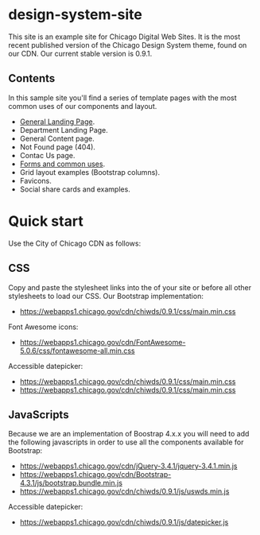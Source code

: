 # design-system-site
This site is an example site for Chicago Digital Web Sites. It is the most recent published version of the Chicago Design System theme, found on our CDN. Our current stable version is 0.9.1.

## Contents
In this sample site you'll find a series of template pages with the most common uses of our components and layout.
- [General Landing Page](https://chicago.github.io/design-system-site/).
- Department Landing Page.
- General Content page.
- Not Found page (404).
- Contac Us page.
- [Forms and common uses](https://chicago.github.io/design-system-site/forms).
- Grid layout examples (Bootstrap columns).
- Favicons.
- Social share cards and examples.

# Quick start
Use the City of Chicago CDN as follows:
## CSS
Copy and paste the stylesheet links <link> into the <head> of your site or before all other stylesheets to load our CSS.
Our Bootstrap implementation:
- https://webapps1.chicago.gov/cdn/chiwds/0.9.1/css/main.min.css

Font Awesome icons:
- https://webapps1.chicago.gov/cdn/FontAwesome-5.0.6/css/fontawesome-all.min.css

Accessible datepicker:
- https://webapps1.chicago.gov/cdn/chiwds/0.9.1/css/main.min.css
- https://webapps1.chicago.gov/cdn/chiwds/0.9.1/css/main.min.css

## JavaScripts
Because we are an implementation of Boostrap 4.x.x you will need to add the following javascripts in order to use all the components available for Bootstrap:
- https://webapps1.chicago.gov/cdn/jQuery-3.4.1/jquery-3.4.1.min.js
- https://webapps1.chicago.gov/cdn/Bootstrap-4.3.1/js/bootstrap.bundle.min.js
- https://webapps1.chicago.gov/cdn/chiwds/0.9.1/js/uswds.min.js

Accessible datepicker:
- https://webapps1.chicago.gov/cdn/chiwds/0.9.1/js/datepicker.js

